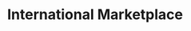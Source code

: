 ---
title: "International Marketplace"
url: /midvale/international-marketplace/
shop: Supermarkt
---